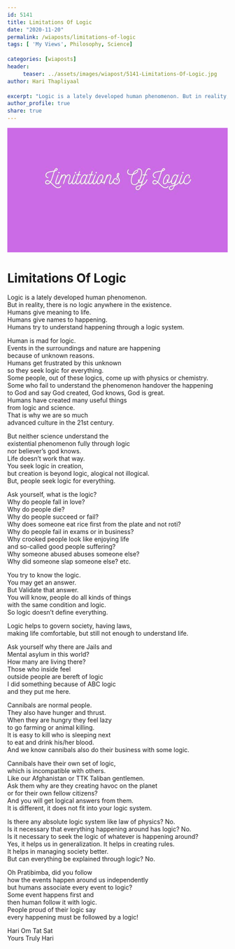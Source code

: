 ```yaml
---
id: 5141 
title: Limitations Of Logic
date: "2020-11-20"
permalink: /wiaposts/limitations-of-logic
tags: [ 'My Views', Philosophy, Science]    

categories: [wiaposts] 
header:
     teaser: ../assets/images/wiapost/5141-Limitations-Of-Logic.jpg
author: Hari Thapliyaal 

excerpt: "Logic is a lately developed human phenomenon. But in reality, there is no logic anywhere in the existence. Humans give meaning to life. Humans give names to happening. Humans try to understand happening through a logic system. Human is mad"
author_profile: true 
share: true 
---
```

![Limitations Of Logic](../assets/images/wiapost/5141-Limitations-Of-Logic.jpg)     
   
# Limitations Of Logic   
   
Logic is a lately developed human phenomenon.     
But in reality, there is no logic anywhere in the existence.     
Humans give meaning to life.     
Humans give names to happening.     
Humans try to understand happening through a logic system.    
    
Human is mad for logic.     
Events in the surroundings and nature are happening     
because of unknown reasons.     
Humans get frustrated by this unknown     
so they seek logic for everything.     
Some people, out of these logics, come up with physics or chemistry.     
Some who fail to understand the phenomenon handover the happening     
to God and say God created, God knows, God is great.     
Humans have created many useful things     
from logic and science.     
That is why we are so much     
advanced culture in the 21st century.    
    
But neither science understand the     
existential phenomenon fully through logic     
nor believer’s god knows.     
Life doesn’t work that way.     
You seek logic in creation,     
but creation is beyond logic, alogical not illogical.     
But, people seek logic for everything.    
    
Ask yourself, what is the logic?     
Why do people fall in love?     
Why do people die?     
Why do people succeed or fail?     
Why does someone eat rice first from the plate and not roti?     
Why do people fail in exams or in business?     
Why crooked people look like enjoying life     
and so-called good people suffering?     
Why someone abused abuses someone else?     
Why did someone slap someone else? etc.    
    
You try to know the logic.     
You may get an answer.     
But Validate that answer.     
You will know, people do all kinds of things     
with the same condition and logic.     
So logic doesn’t define everything.    
    
Logic helps to govern society, having laws,     
making life comfortable, but still not enough to understand life.    
    
Ask yourself why there are Jails and     
Mental asylum in this world?     
How many are living there?     
Those who inside feel     
outside people are bereft of logic     
I did something because of ABC logic     
and they put me here.    
    
Cannibals are normal people.     
They also have hunger and thrust.     
When they are hungry they feel lazy     
to go farming or animal killing.     
It is easy to kill who is sleeping next     
to eat and drink his/her blood.     
And we know cannibals also do their business with some logic.    
    
Cannibals have their own set of logic,     
which is incompatible with others.     
Like our Afghanistan or TTK Taliban gentlemen.     
Ask them why are they creating havoc on the planet     
or for their own fellow citizens?     
And you will get logical answers from them.     
It is different, it does not fit into your logic system.     
     
Is there any absolute logic system like law of physics? No.     
Is it necessary that everything happening around has logic? No.     
Is it necessary to seek the logic of whatever is happening around?     
Yes, it helps us in generalization. It helps in creating rules.     
It helps in managing society better.     
But can everything be explained through logic? No.     
     
Oh Pratibimba, did you follow     
how the events happen around us independently     
but humans associate every event to logic?     
Some event happens first and     
then human follow it with logic.     
People proud of their logic say     
every happening must be followed by a logic!    
    
Hari Om Tat Sat     
Yours Truly Hari    
